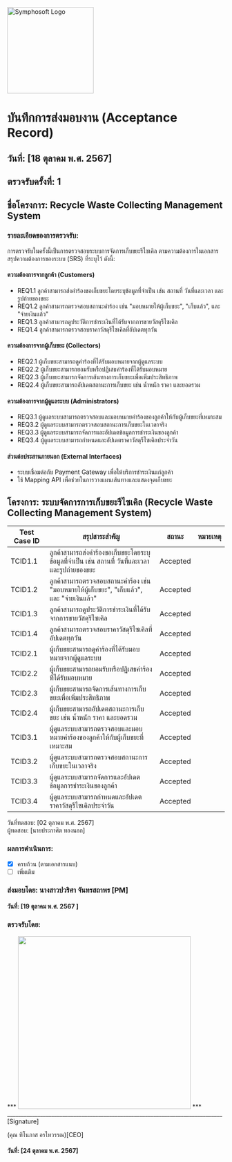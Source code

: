 <img src="https://www.symphosoft.com/logo/symphosoftLogo.png" alt="Symphosoft Logo" width="200"/>

# บันทึกการส่งมอบงาน (Acceptance Record)

## วันที่: [18 ตุลาคม พ.ศ. 2567]
## ตรวจรับครั้งที่: 1  
## ชื่อโครงการ: Recycle Waste Collecting Management System  

### รายละเอียดของการตรวจรับ:  
การตรวจรับในครั้งนี้เป็นการตรวจสอบระบบการจัดการเก็บขยะรีไซเคิล ตามความต้องการในเอกสารสรุปความต้องการของระบบ (SRS) ที่ระบุไว้ ดังนี้:

#### ความต้องการจากลูกค้า (Customers)
- REQ1.1 ลูกค้าสามารถส่งคำร้องขอเก็บขยะโดยระบุข้อมูลที่จำเป็น เช่น สถานที่ วันที่และเวลา และรูปถ่ายของขยะ  
- REQ1.2 ลูกค้าสามารถตรวจสอบสถานะคำร้อง เช่น "มอบหมายให้ผู้เก็บขยะ", "เก็บแล้ว", และ "จ่ายเงินแล้ว"  
- REQ1.3 ลูกค้าสามารถดูประวัติการชำระเงินที่ได้รับจากการขายวัสดุรีไซเคิล  
- REQ1.4 ลูกค้าสามารถตรวจสอบราคาวัสดุรีไซเคิลที่อัปเดตทุกวัน  

#### ความต้องการจากผู้เก็บขยะ (Collectors)
- REQ2.1 ผู้เก็บขยะสามารถดูคำร้องที่ได้รับมอบหมายจากผู้ดูแลระบบ  
- REQ2.2 ผู้เก็บขยะสามารถยอมรับหรือปฏิเสธคำร้องที่ได้รับมอบหมาย  
- REQ2.3 ผู้เก็บขยะสามารถจัดการเส้นทางการเก็บขยะเพื่อเพิ่มประสิทธิภาพ  
- REQ2.4 ผู้เก็บขยะสามารถอัปเดตสถานะการเก็บขยะ เช่น น้ำหนัก ราคา และยอดรวม  

#### ความต้องการจากผู้ดูแลระบบ (Administrators)
- REQ3.1 ผู้ดูแลระบบสามารถตรวจสอบและมอบหมายคำร้องของลูกค้าให้กับผู้เก็บขยะที่เหมาะสม  
- REQ3.2 ผู้ดูแลระบบสามารถตรวจสอบสถานะการเก็บขยะในเวลาจริง  
- REQ3.3 ผู้ดูแลระบบสามารถจัดการและอัปเดตข้อมูลการชำระเงินของลูกค้า  
- REQ3.4 ผู้ดูแลระบบสามารถกำหนดและอัปเดตราคาวัสดุรีไซเคิลประจำวัน  

#### ส่วนต่อประสานภายนอก (External Interfaces)
- ระบบเชื่อมต่อกับ Payment Gateway เพื่อให้บริการชำระเงินแก่ลูกค้า  
- ใช้ Mapping API เพื่อช่วยในการวางแผนเส้นทางและแสดงจุดเก็บขยะ  

## โครงการ: ระบบจัดการการเก็บขยะรีไซเคิล (Recycle Waste Collecting Management System)

| Test Case ID | สรุปสาระสำคัญ  | สถานะ   | หมายเหตุ |
|--------------|-----------------|---------|----------|
| TCID1.1      | ลูกค้าสามารถส่งคำร้องขอเก็บขยะโดยระบุข้อมูลที่จำเป็น เช่น สถานที่ วันที่และเวลา และรูปถ่ายของขยะ | Accepted |          |
| TCID1.2      | ลูกค้าสามารถตรวจสอบสถานะคำร้อง เช่น "มอบหมายให้ผู้เก็บขยะ", "เก็บแล้ว", และ "จ่ายเงินแล้ว" | Accepted |          |
| TCID1.3      | ลูกค้าสามารถดูประวัติการชำระเงินที่ได้รับจากการขายวัสดุรีไซเคิล | Accepted |          |
| TCID1.4      | ลูกค้าสามารถตรวจสอบราคาวัสดุรีไซเคิลที่อัปเดตทุกวัน | Accepted |          |
| TCID2.1      | ผู้เก็บขยะสามารถดูคำร้องที่ได้รับมอบหมายจากผู้ดูแลระบบ | Accepted |          |
| TCID2.2      | ผู้เก็บขยะสามารถยอมรับหรือปฏิเสธคำร้องที่ได้รับมอบหมาย | Accepted |          |
| TCID2.3      | ผู้เก็บขยะสามารถจัดการเส้นทางการเก็บขยะเพื่อเพิ่มประสิทธิภาพ | Accepted |          |
| TCID2.4      | ผู้เก็บขยะสามารถอัปเดตสถานะการเก็บขยะ เช่น น้ำหนัก ราคา และยอดรวม | Accepted |          |
| TCID3.1      | ผู้ดูแลระบบสามารถตรวจสอบและมอบหมายคำร้องของลูกค้าให้กับผู้เก็บขยะที่เหมาะสม | Accepted |          |
| TCID3.2      | ผู้ดูแลระบบสามารถตรวจสอบสถานะการเก็บขยะในเวลาจริง | Accepted |          |
| TCID3.3      | ผู้ดูแลระบบสามารถจัดการและอัปเดตข้อมูลการชำระเงินของลูกค้า | Accepted |          |
| TCID3.4      | ผู้ดูแลระบบสามารถกำหนดและอัปเดตราคาวัสดุรีไซเคิลประจำวัน | Accepted |          |

  
วันที่ทดสอบ: [02 ตุลาคม พ.ศ. 2567]  
ผู้ทดสอบ: [นายประกาศิต ทองนอก]  
  


### ผลการดำเนินการ:  
- [x] ครบถ้วน (ตามเอกสารแนบ)  
- [ ] เพิ่มเติม  

### ส่งมอบโดย: นางสาวปวริศา จันทรสถาพร [PM]
#### วันที่: [19 ตุลาคม พ.ศ. 2567 ]  

### ตรวจรับโดย:  
  
  ***  <img src="https://www.symphosoft.com/signature.png"  width="400"/>         ***      
 ______________________________________________________________________________  [Signature]

  (คุณ ทิโนภาส อรไทวรรณ)[CEO]   

#### วันที่: [24 ตุลาคม พ.ศ. 2567]  


